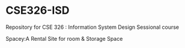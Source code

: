 # CSE326-ISD
Repository for CSE 326 : Information System Design Sessional course

Spacey:A Rental Site for room & Storage Space





